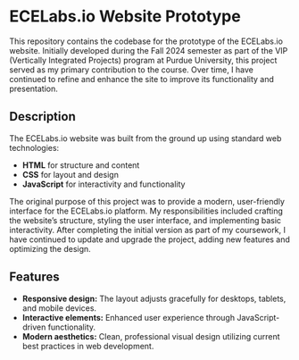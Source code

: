 # ECELabs.io Website Prototype

This repository contains the codebase for the prototype of the ECELabs.io website. Initially developed during the Fall 2024 semester as part of the VIP (Vertically Integrated Projects) program at Purdue University, this project served as my primary contribution to the course. Over time, I have continued to refine and enhance the site to improve its functionality and presentation.

## Description

The ECELabs.io website was built from the ground up using standard web technologies:  
- **HTML** for structure and content  
- **CSS** for layout and design  
- **JavaScript** for interactivity and functionality

The original purpose of this project was to provide a modern, user-friendly interface for the ECELabs.io platform. My responsibilities included crafting the website’s structure, styling the user interface, and implementing basic interactivity. After completing the initial version as part of my coursework, I have continued to update and upgrade the project, adding new features and optimizing the design.

## Features
- **Responsive design:** The layout adjusts gracefully for desktops, tablets, and mobile devices.  
- **Interactive elements:** Enhanced user experience through JavaScript-driven functionality.  
- **Modern aesthetics:** Clean, professional visual design utilizing current best practices in web development.
